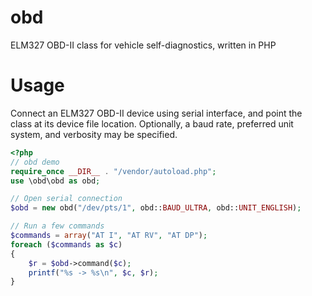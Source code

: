 obd
===

ELM327 OBD-II class for vehicle self-diagnostics, written in PHP

Usage
====

Connect an ELM327 OBD-II device using serial interface, and point the class at its device file location.  Optionally, a baud rate, preferred unit system, and verbosity may be specified.

```php
<?php
// obd demo
require_once __DIR__ . "/vendor/autoload.php";
use \obd\obd as obd;

// Open serial connection
$obd = new obd("/dev/pts/1", obd::BAUD_ULTRA, obd::UNIT_ENGLISH);

// Run a few commands
$commands = array("AT I", "AT RV", "AT DP");
foreach ($commands as $c)
{
	$r = $obd->command($c);
	printf("%s -> %s\n", $c, $r);
}
```
